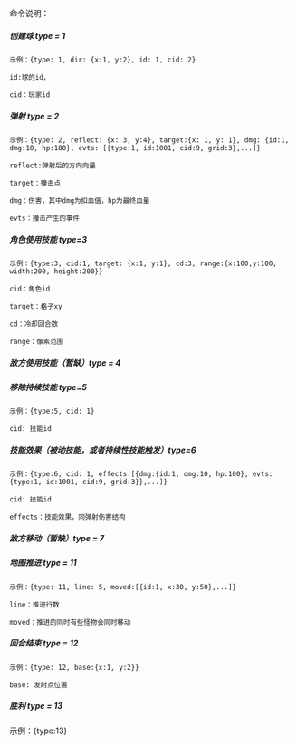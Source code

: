 命令说明：

##### 创建球 type = 1

    示例：{type: 1, dir: {x:1, y:2}, id: 1, cid: 2}

    id:球的id，

    cid：玩家id

##### 弹射  type = 2

    示例：{type: 2, reflect: {x: 3, y:4}, target:{x: 1, y: 1}, dmg: {id:1, dmg:10, hp:180}, evts: [{type:1, id:1001, cid:9, grid:3},...]}

    reflect:弹射后的方向向量

    target：撞击点

    dmg：伤害，其中dmg为扣血值，hp为最终血量

    evts：撞击产生的事件

##### 角色使用技能 type=3

    示例：{type:3, cid:1, target: {x:1, y:1}, cd:3, range:{x:100,y:100, width:200, height:200}}

    cid：角色id

    target：格子xy

    cd：冷却回合数

    range：像素范围

##### 敌方使用技能（暂缺）type = 4

##### 移除持续技能 type=5

    示例：{type:5, cid: 1}

    cid: 技能id

##### 技能效果（被动技能，或者持续性技能触发）type=6

    示例：{type:6, cid: 1, effects:[{dmg:{id:1, dmg:10, hp:100}, evts:{type:1, id:1001, cid:9, grid:3}},...]}

    cid: 技能id

    effects：技能效果，同弹射伤害结构

##### 敌方移动（暂缺）type = 7

##### 地图推进 type = 11

    示例：{type: 11, line: 5, moved:[{id:1, x:30, y:50},...]}

    line：推进行数

    moved：推进的同时有些怪物会同时移动

##### 回合结束 type = 12

    示例：{type: 12, base:{x:1, y:2}}

    base: 发射点位置

##### 胜利 type = 13

   示例：{type:13}
